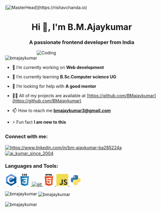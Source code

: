 [![MasterHead](https://1.bp.blogspot.com/-7A4WynwLsM...)](https://rishavchanda.io)
<h1 align="center">Hi 👋, I'm B.M.Ajaykumar</h1>
<h3 align="center">A passionate frontend developer from India</h3>
<img align="right" alt="Coding" width="400" src="https://in.pinterest.com/pin/59813501292017265/">

<p align="left"> <img src="https://komarev.com/ghpvc/?username=bmajaykumar&label=Profile%20views&color=0e75b6&style=flat" alt="bmajaykumar" /> </p>

- 🔭 I’m currently working on **Web development**

- 🌱 I’m currently learning **B.Sc.Computer science UG**

- 🤝 I’m looking for help with **A good mentor**

- 👨‍💻 All of my projects are available at [https://github.com/BMajaykumar](https://github.com/BMajaykumar)

- 📫 How to reach me **bmajaykumar3@gmail.com**

- ⚡ Fun fact **I am new to this**

<h3 align="left">Connect with me:</h3>
<p align="left">
<a href="https://linkedin.com/in/https://www.linkedin.com/in/bm-ajaykumar-ba285224a" target="blank"><img align="center" src="https://raw.githubusercontent.com/rahuldkjain/github-profile-readme-generator/master/src/images/icons/Social/linked-in-alt.svg" alt="https://www.linkedin.com/in/bm-ajaykumar-ba285224a" height="30" width="40" /></a>
<a href="https://instagram.com/aj_kumar_since_2004" target="blank"><img align="center" src="https://raw.githubusercontent.com/rahuldkjain/github-profile-readme-generator/master/src/images/icons/Social/instagram.svg" alt="aj_kumar_since_2004" height="30" width="40" /></a>
</p>

<h3 align="left">Languages and Tools:</h3>
<p align="left"> <a href="https://www.cprogramming.com/" target="_blank" rel="noreferrer"> <img src="https://raw.githubusercontent.com/devicons/devicon/master/icons/c/c-original.svg" alt="c" width="40" height="40"/> </a> <a href="https://www.w3schools.com/css/" target="_blank" rel="noreferrer"> <img src="https://raw.githubusercontent.com/devicons/devicon/master/icons/css3/css3-original-wordmark.svg" alt="css3" width="40" height="40"/> </a> <a href="https://git-scm.com/" target="_blank" rel="noreferrer"> <img src="https://www.vectorlogo.zone/logos/git-scm/git-scm-icon.svg" alt="git" width="40" height="40"/> </a> <a href="https://www.w3.org/html/" target="_blank" rel="noreferrer"> <img src="https://raw.githubusercontent.com/devicons/devicon/master/icons/html5/html5-original-wordmark.svg" alt="html5" width="40" height="40"/> </a> <a href="https://developer.mozilla.org/en-US/docs/Web/JavaScript" target="_blank" rel="noreferrer"> <img src="https://raw.githubusercontent.com/devicons/devicon/master/icons/javascript/javascript-original.svg" alt="javascript" width="40" height="40"/> </a> <a href="https://www.python.org" target="_blank" rel="noreferrer"> <img src="https://raw.githubusercontent.com/devicons/devicon/master/icons/python/python-original.svg" alt="python" width="40" height="40"/> </a> </p>

<p><img align="left" src="https://github-readme-stats.vercel.app/api/top-langs?username=bmajaykumar&show_icons=true&locale=en&layout=compact" alt="bmajaykumar" /></p>

<p>&nbsp;<img align="center" src="https://github-readme-stats.vercel.app/api?username=bmajaykumar&show_icons=true&locale=en" alt="bmajaykumar" /></p>

<p><img align="center" src="https://github-readme-streak-stats.herokuapp.com/?user=bmajaykumar&" alt="bmajaykumar" /></p>
